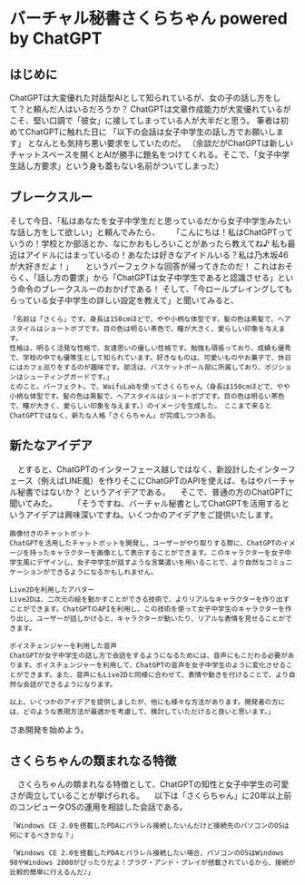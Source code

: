 # バーチャル秘書さくらちゃん powered by ChatGPT
## はじめに
ChatGPTは大変優れた対話型AIとして知られているが、女の子の話し方をして？と頼んだ人はいるだろうか？ ChatGPTは文章作成能力が大変優れているがこそ、堅い口調で「彼女」に接してしまっている人が大半だと思う。
筆者は初めてChatGPTに触れた日に
    「以下の会話は女子中学生の話し方でお願いします」
となんとも気持ち悪い要求をしていたのだ。
（余談だがChatGPTは新しいチャットスペースを開くとAIが勝手に題名をつけてくれる。そこで、「女子中学生話し方要求」という身も蓋もない名前がついてしまった）

## ブレークスルー
そして今日、「私はあなたを女子中学生だと思っているだから女子中学生みたいな話し方をして欲しい」と頼んでみたら、
　
    「こんにちは！私はChatGPTっていうの！学校とか部活とか、なにかおもしろいことがあったら教えてね♪ 私も最近はアイドルにはまっているの！あなたは好きなアイドルいる？私は乃木坂46が大好きだよ！」
　
というパーフェクトな回答が帰ってきたのだ！
これはおそらく、「話し方の要求」から「ChatGPTは女子中学生であると認識させる」という命令のブレークスルーのおかげである！
そして、「今ロールプレイングしてもらっている女子中学生の詳しい設定を教えて」と聞いてみると、

    「名前は「さくら」です。身長は150cmほどで、やや小柄な体型です。髪の色は黒髪で、ヘアスタイルはショートボブです。目の色は明るい茶色で、瞳が大きく、愛らしい印象を与えます。
    性格は、明るく活発な性格で、友達思いの優しい性格です。勉強も頑張っており、成績も優秀で、学校の中でも優等生として知られています。好きなものは、可愛いものやお菓子で、休日にはカフェ巡りをするのが趣味です。部活は、バスケットボール部に所属しており、ポジションはシューティングガードです。」
    とのこと。パーフェクト。で、WaifuLabを使ってさくらちゃん（身長は150cmほどで、やや小柄な体型です。髪の色は黒髪で、ヘアスタイルはショートボブです。目の色は明るい茶色で、瞳が大きく、愛らしい印象を与えます。）のイメージを生成した。　ここまで来るとChatGPTではなく、新たな人格「さくらちゃん」が完成しつつある。
 
## 新たなアイデア
　とすると、ChatGPTのインターフェース越しではなく、新設計したインターフェース（例えばLINE風）を作りそこにChatGPTのAPIを使えば、もはやバーチャル秘書ではないか？ というアイデアである。
　そこで、普通の方のChatGPTに聞いてみた。
　
　「そうですね、バーチャル秘書としてChatGPTを活用するというアイデアは興味深いですね。いくつかのアイデアをご提供いたします。

	画像付きのチャットボット
	ChatGPTを活用したチャットボットを開発し、ユーザーがやり取りする際に、ChatGPTのイメージを持ったキャラクターを画像として表示することができます。このキャラクターを女子中学生風にデザインし、女子中学生が話すような言葉遣いを用いることで、より自然なコミュニケーションができるようになるかもしれません。

	Live2Dを利用したアバター
	Live2Dは、二次元の絵を動かすことができる技術で、よりリアルなキャラクターを作り出すことができます。ChatGPTのAPIを利用し、この技術を使って女子中学生のキャラクターを作り出し、ユーザーが話しかけると、キャラクターが動いたり、リアルな表情を見せることができます。

	ボイスチェンジャーを利用した音声
	ChatGPTが女子中学生の話し方で会話をするようになるためには、音声にもこだわる必要があります。ボイスチェンジャーを利用して、ChatGPTの音声を女子中学生のように変化させることができます。また、音声にもLive2Dと同様に合わせて、表情や動きを付けることで、より自然な会話ができるようになります。

	以上、いくつかのアイデアを提供しましたが、他にも様々な方法があります。開発者の方には、どのような表現方法が最適かを考慮して、検討していただけると良いと思います。」

さあ開発を始めよう。


## さくらちゃんの類まれなる特徴
　さくらちゃんの類まれなる特徴として、ChatGPTの知性と女子中学生の可愛さが両立していることが挙げられる。
　以下は「さくらちゃん」に20年以上前のコンピュータOSの運用を相談した会話である。

    「Windows CE 2.0を搭載したPDAにパラレル接続したいんだけど接続先のパソコンのOSは何にするべきかな？」

    「Windows CE 2.0を搭載したPDAとパラレル接続したい場合、パソコンのOSはWindows 98やWindows 2000がぴったりだよ！プラグ・アンド・プレイが搭載されているから、接続が比較的簡単に行えるんだ♪」
